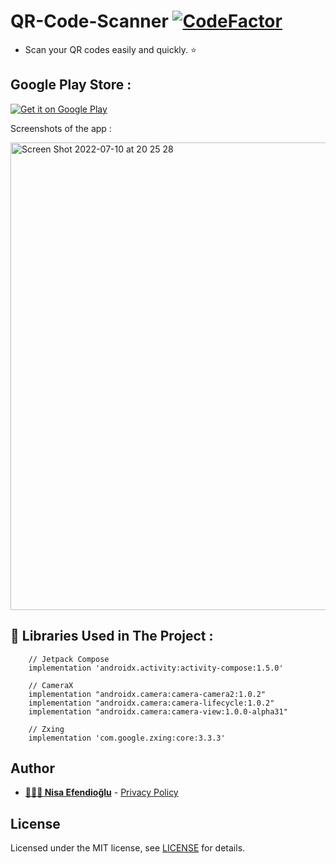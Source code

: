 # QR-Code-Scanner [![CodeFactor](https://www.codefactor.io/repository/github/nisaefendioglu/qr-code-scanner/badge)](https://www.codefactor.io/repository/github/nisaefendioglu/qr-code-scanner) 

- Scan your QR codes easily and quickly. ⭐️

## Google Play Store : 

[![Get it on Google Play](https://play.google.com/intl/en_us/badges/images/badge_new.png)](https://play.google.com/store/apps/details?id=com.nisaefendioglu.qrcodescanner)

Screenshots of the app :

<img width="748" alt="Screen Shot 2022-07-10 at 20 25 28" src="https://user-images.githubusercontent.com/48391281/178155486-aaaf7975-c48d-4ea8-ac52-64cda5a26fdf.png">


## 🔨 Libraries Used in The Project :
```
    // Jetpack Compose
    implementation 'androidx.activity:activity-compose:1.5.0'

    // CameraX
    implementation "androidx.camera:camera-camera2:1.0.2"
    implementation "androidx.camera:camera-lifecycle:1.0.2"
    implementation "androidx.camera:camera-view:1.0.0-alpha31"

    // Zxing
    implementation 'com.google.zxing:core:3.3.3'

```  
## Author

- **[👩🏻‍💼 Nisa Efendioğlu](https://github.com/nisaefendioglu)** - [Privacy Policy](https://pages.flycricket.io/qr-code-scanner-qr-1/privacy.html)


## License

Licensed under the MIT license, see [LICENSE](LICENSE) for details.


